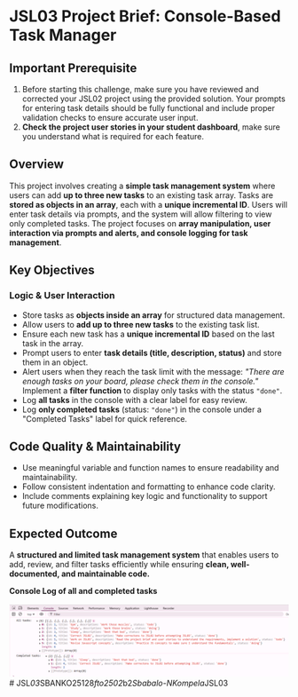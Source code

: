 # JSL03 Project Brief: Console-Based Task Manager

## Important Prerequisite

1. Before starting this challenge, make sure you have reviewed and corrected your JSL02 project using the provided solution. Your prompts for entering task details should be fully functional and include proper validation checks to ensure accurate user input.
2. **Check the project user stories in your student dashboard**, make sure you understand what is required for each feature.

## Overview

This project involves creating a **simple task management system** where users can add **up to three new tasks** to an existing task array. Tasks are **stored as objects in an array**, each with a **unique incremental ID**. Users will enter task details via prompts, and the system will allow filtering to view only completed tasks. The project focuses on **array manipulation, user interaction via prompts and alerts, and console logging for task management**.

## Key Objectives

### Logic & User Interaction

- Store tasks as **objects inside an array** for structured data management.
- Allow users to **add up to three new tasks** to the existing task list.
- Ensure each new task has a **unique incremental ID** based on the last task in the array.
- Prompt users to enter **task details (title, description, status)** and store them in an object.
- Alert users when they reach the task limit with the message:
  _"There are enough tasks on your board, please check them in the console."_
  Implement a **filter function** to display only tasks with the status `"done"`.
- Log **all tasks** in the console with a clear label for easy review.
- Log **only completed tasks** (status: `"done"`) in the console under a "Completed Tasks" label for quick reference.

## Code Quality & Maintainability

- Use meaningful variable and function names to ensure readability and maintainability.
- Follow consistent indentation and formatting to enhance code clarity.
- Include comments explaining key logic and functionality to support future modifications.

## Expected Outcome

A **structured and limited task management system** that enables users to add, review, and filter tasks efficiently while ensuring **clean, well-documented, and maintainable code.**

**Console Log of all and completed tasks**

![console log](./explainer-images/console%20log.png)
#   J S L _ 0 3 _ S B A N K O 2 5 1 2 8 _ f t o 2 5 0 2 _ b 2 _ S b a b a l o - N K o m p e l a _ J S L 0 3 
 
 